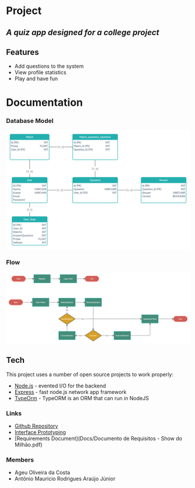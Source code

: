 # Project
## _A quiz app designed for a college project_

## Features

- Add questions to the system
- View profile statistics
- Play and have fun

# Documentation

### Database Model
![Database Model](./Docs/DatabaseModel.png "Database Model")

### Flow

![UseCases](./Docs/Flow.png "Flow start match")

## Tech

This project uses a number of open source projects to work properly:

- [Node.js](https://nodejs.org) - evented I/O for the backend
- [Express](https://expressjs.com) - fast node.js network app framework
- [TypeOrm](https://typeorm.io) - TypeORM is an ORM that can run in NodeJS 

### Links

- [Github Repository](https://github.com/antonio200598/Quizz-Show)
- [Interface Prototyping](https://www.figma.com/file/hSLlnNymgn4GL9zKUVcGxf/show-do-milh%C3%A3o?node-id=0%3A1)
- [Requirements Document](Docs/Documento de Requisitos - Show do Milhão.pdf)

### Members

- Ageu Oliveira da Costa 
- Antônio Mauricio Rodrigues Araújo Júnior 

